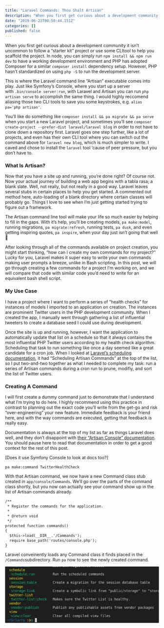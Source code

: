 ```yaml
---
title: "Laravel Commands: Thou Shalt Artisan"
description: "When you first get curious about a development community it isn’t uncommon to follow a “starter kit” project or use some CLItool to help…"
date: "2019-06-23T00:50:44.151Z"
categories: []
published: false
---
```


When you first get curious about a development community it isn’t uncommon to follow a “starter kit” project or use some CLItool to help you scaffold the project. In node, you can simply run `npm install && npm run dev` to have a working development environment and PHP has adopted Composer for a similar `composer install` dependency setup. However, PHP hasn’t standardized on using `php -S` to run the development server. 

This is where the Laravel command line “Artisan” executable comes into play. Just like Symfony’s Console, where you start up a server with `.bin/console server:run`, with Laravel and Artisan you can run `php artisan serve` to accomplish the same thing. I would highly reccomend aliasing those two CLI tools to save you some keystrokes, e.g. `alias pa='php artisan'`.

You’ll like do something like `composer install && pa migrate && pa serve` when you start a new Laravel project, and sometimes you’ll see `composer create-project --prefer-dist laravel/laravel blog` in order to not have to clone down a repository first. Laravel goes one step further, like a lot of projects, and even has their own CLI tool where you can switch out the command above for `laravel new blog`, which is much simpler to write. I caved and chose to install the `laravel` tool ’cause of peer pressure, but you don’t have to.

### What Is Artisan?

Now that you have a site up and running, you’re done right? Of course not. Now your actual journey of building a web app begins with a tabla rasa; a blank slate. Well, not really, but not really in a good way. Laravel leaves several stubs in certain places to help you get started. A commented out method here, auto-loading of a blank directory where certain classes will probably go. Things I love to see when I’m just getting started trying to figure out a framework. 

The Artisan command line tool will make your life so much easier by helping to fill in the gaps. With it’s help, you’ll be creating models, `pa make:model`, running migrations, `pa migrate:refresh`, running tests, `pa dusk`, and even getting inspiring quotes, `pa inspire`, when your day just isn’t going that well 🙎

After looking through all of the commands available on project creation, you might start thinking, “how can I create my own commands for my project?” Lucky for you, Laravel makes it super easy to write your own commands making user prompts a breeze, unlike in Bash scripting. In this post, we will go through creating a few commands for a project I’m working on, and we will compare that code with similar code you’d need to write for an equivalent bash shell script.

### My Use Case

I have a project where I want to perform a series of “health checks” for instances of models I imported to an application on creation. The instances are prominent Twitter users in the PHP development community. When I created the app, I manually went through gathering a list of influential tweeters to create a database seed I could use during development. 

Once the site is up and running, however, I want the application to automatically update that list on a schedule so that it always contains the most influential PHP Twitter users according to my health check algorithm. Scheduling that task to run something like once a day seemed like a great candidate for a cron job. When I looked at [Laravel’s scheduling documentation](https://laravel.com/docs/5.6/scheduling), it had “Scheduling Artisan Commands” at the top of the list, so I put two-and-two together as what I needed to complete my task: run a series of Artisan commands during a cron run to prune, modifiy, and sort the list of Twitter users.

### Creating A Command

I will first create a dummy command just to demonstrate that I understand what I’m trying to do here. I highly recommend using this practice in contrast to planning out the exact code you’ll write from the get-go and risk “over-engineering” your new feature. Immediate feedback is your friend here, and with the way commands are executed, getting that feedback is really easy.

Documentation is always at the top of my list as far as things Laravel does well, and they don’t disappoint with [their “Artisan Console” documentation](https://laravel.com/docs/5.6/artisan). You should pause here to read that documentation in order to get a good context for the rest of this post. 

\[Does it use Symfony Console to look at docs too?\]

```
pa make:command TwitterHealthCheck
```

With that Artisan command, we now have a new Command class stub created in `app/console/Commands`. We’ll go over the parts of the command class shortly, but you now can actually see your command show up in the list of Artisan commands already.

```
/**
 * Register the commands for the application.
 *
 * @return void
 */ 
protected function commands()
{
  $this->load(__DIR__.'/Commands');
  require base_path('routes/console.php');
}
```

Laravel conveinently loads any Command class it finds placed in the `/Commands`subdirectory. Run `pa` now to see the newly created command.

![Our “twitter-list” command group only has one command so far. ](./asset-1.png)
